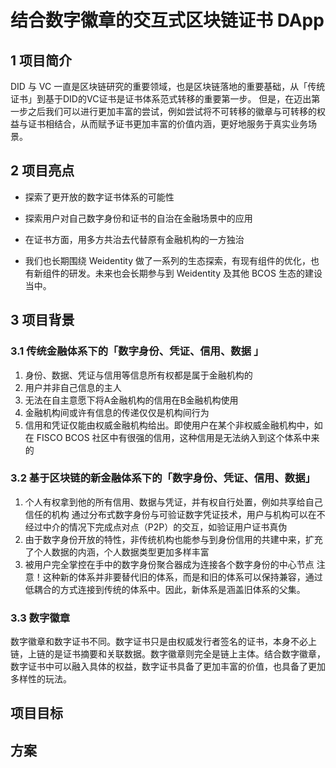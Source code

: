 # 结合数字徽章的交互式区块链证书 DApp

## 1 项目简介

DID 与 VC 一直是区块链研究的重要领域，也是区块链落地的重要基础，从「传统证书」到基于DID的VC证书是证书体系范式转移的重要第一步。
但是，在迈出第一步之后我们可以进行更加丰富的尝试，例如尝试将不可转移的徽章与可转移的权益与证书相结合，从而赋予证书更加丰富的价值内涵，更好地服务于真实业务场景。

## 2 项目亮点

- 探索了更开放的数字证书体系的可能性
- 探索用户对自己数字身份和证书的自治在金融场景中的应用
- 在证书方面，用多方共治去代替原有金融机构的一方独治

- 我们也长期围绕 Weidentity 做了一系列的生态探索，有现有组件的优化，也有新组件的研发。未来也会长期参与到 Weidentity 及其他 BCOS 生态的建设当中。

## 3 项目背景

### 3.1 传统金融体系下的「数字身份、凭证、信用、数据 」

1. 身份、数据、凭证与信用等信息所有权都是属于金融机构的
2. 用户并非自己信息的主人
3. 无法在自主意愿下将A金融机构的信用在B金融机构使用
4. 金融机构间或许有信息的传递仅仅是机构间行为
5. 信用和凭证仅能由权威金融机构给出。即使用户在某个非权威金融机构中，如在 FISCO BCOS 社区中有很强的信用，这种信用是无法纳入到这个体系中来的



### 3.2 基于区块链的新金融体系下的「数字身份、凭证、信用、数据」

1. 个人有权拿到他的所有信用、数据与凭证，并有权自行处置，例如共享给自己信任的机构
通过分布式数字身份与可验证数字凭证技术，用户与机构可以在不经过中介的情况下完成点对点（P2P）的交互，如验证用户证书真伪
2. 由于数字身份开放的特性，非传统机构也能参与到身份信用的共建中来，扩充了个人数据的内涵，个人数据类型更加多样丰富
3. 被用户完全掌控在手中的数字身份聚合器成为连接各个数字身份的中心节点
注意！这种新的体系并非要替代旧的体系，而是和旧的体系可以保持兼容，通过低耦合的方式连接到传统的体系中。因此，新体系是涵盖旧体系的父集。


### 3.3 数字徽章

数字徽章和数字证书不同。数字证书只是由权威发行者签名的证书，本身不必上链，上链的是证书摘要和关联数据。数字徽章则完全是链上主体。结合数字徽章，数字证书中可以融入具体的权益，数字证书具备了更加丰富的价值，也具备了更加多样性的玩法。


## 项目目标

## 方案

